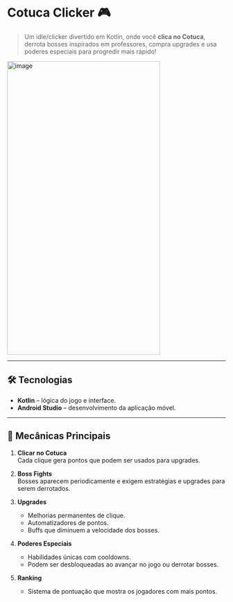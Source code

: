 # Cotuca Clicker 🎮

> Um idle/clicker divertido em Kotlin, onde você **clica no Cotuca**, derrota bosses inspirados em professores, compra upgrades e usa poderes especiais para progredir mais rápido!

<img width="352" height="676" alt="image" src="https://github.com/user-attachments/assets/4c341e4c-f6e4-4b4a-9219-e63922020e37" />

---

## 🛠 Tecnologias

- **Kotlin** – lógica do jogo e interface.  
- **Android Studio** – desenvolvimento da aplicação móvel.  

---

## 📖 Mecânicas Principais

1. **Clicar no Cotuca**  
   Cada clique gera pontos que podem ser usados para upgrades.

2. **Boss Fights**  
   Bosses aparecem periodicamente e exigem estratégias e upgrades para serem derrotados.

3. **Upgrades**  
   - Melhorias permanentes de clique.
   - Automatizadores de pontos.
   - Buffs que diminuem a velocidade dos bosses.

4. **Poderes Especiais**  
   - Habilidades únicas com cooldowns.
   - Podem ser desbloqueadas ao avançar no jogo ou derrotar bosses.

5. **Ranking**  
   - Sistema de pontuação que mostra os jogadores com mais pontos.  
